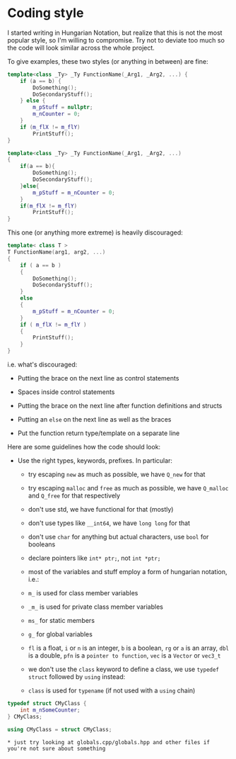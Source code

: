 # Coding style

I started writing in Hungarian Notation,
but realize that this is not the most popular style, so I'm willing to compromise.
Try not to deviate too much so the code will look similar across the whole project.

To give examples, these two styles (or anything in between) are fine:

```cpp
template<class _Ty> _Ty FunctionName(_Arg1, _Arg2, ...) {
	if (a == b) {
		DoSomething();
		DoSecondaryStuff();
	} else {
		m_pStuff = nullptr;
		m_nCounter = 0;
	}
	if (m_flX != m_flY)
		PrintStuff();
}

template<class _Ty> _Ty FunctionName(_Arg1, _Arg2, ...)
{
	if(a == b){
		DoSomething();
		DoSecondaryStuff();
	}else{
		m_pStuff = m_nCounter = 0;
	}
	if(m_flX != m_flY)
		PrintStuff();
}
```

This one (or anything more extreme) is heavily discouraged:

```cpp
template< class T >
T FunctionName(arg1, arg2, ...)
{
	if ( a == b )
	{
		DoSomething();
		DoSecondaryStuff();
	}
	else
	{
		m_pStuff = m_nCounter = 0;
	}
	if ( m_flX != m_flY )
	{
		PrintStuff();
	}
}
```

i.e. what's discouraged:

* Putting the brace on the next line as control statements

* Spaces inside control statements

* Putting the brace on the next line after function definitions and structs

* Putting an `else` on the next line as well as the braces

* Put the function return type/template on a separate line

Here are some guidelines how the code should look:

* Use the right types, keywords, prefixes. In particular:

	* try escaping `new` as much as possible, we have `Q_new` for that
	
	* try escaping `malloc` and `free` as much as possible, we have `Q_malloc` and `Q_free` for that respectively
	
	* don't use std, we have functional for that (mostly)

    * don't use types like `__int64`, we have `long long` for that

    * don't use `char` for anything but actual characters, use `bool` for booleans

    * declare pointers like `int* ptr;`, not `int *ptr;`
	
    * most of the variables and stuff employ a form of hungarian notation, i.e.:

    * `m_` is used for class member variables
	
    * `_m_` is used for private class member variables

    * `ms_` for static members
	
	* `g_` for global variables

    * `fl` is a float, `i` or `n` is an integer, `b` is a boolean, `rg` or `a` is an array, `dbl` is a double, `pfn` is a `pointer to function`, `vec` is a `Vector` or `vec3_t`
	
	* we don't use the `class` keyword to define a class, we use `typedef struct` followed by `using` instead:
	
	* `class` is used for `typename` (if not used with a `using` chain)
	
```cpp
typedef struct CMyClass {
	int m_nSomeCounter;
} CMyClass;

using CMyClass = struct CMyClass;
```
	
	* just try looking at globals.cpp/globals.hpp and other files if you're not sure about something 